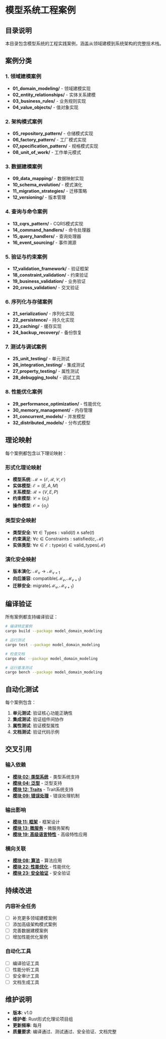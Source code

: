 # 模型系统工程案例

## 目录说明

本目录包含模型系统的工程实践案例，涵盖从领域建模到系统架构的完整技术栈。

## 案例分类

### 1. 领域建模案例

- **01_domain_modeling/** - 领域建模实现
- **02_entity_relationships/** - 实体关系建模
- **03_business_rules/** - 业务规则实现
- **04_value_objects/** - 值对象实现

### 2. 架构模式案例

- **05_repository_pattern/** - 仓储模式实现
- **06_factory_pattern/** - 工厂模式实现
- **07_specification_pattern/** - 规格模式实现
- **08_unit_of_work/** - 工作单元模式

### 3. 数据建模案例

- **09_data_mapping/** - 数据映射实现
- **10_schema_evolution/** - 模式演化
- **11_migration_strategies/** - 迁移策略
- **12_versioning/** - 版本管理

### 4. 查询与命令案例

- **13_cqrs_pattern/** - CQRS模式实现
- **14_command_handlers/** - 命令处理器
- **15_query_handlers/** - 查询处理器
- **16_event_sourcing/** - 事件溯源

### 5. 验证与约束案例

- **17_validation_framework/** - 验证框架
- **18_constraint_validation/** - 约束验证
- **19_business_validation/** - 业务验证
- **20_cross_validation/** - 交叉验证

### 6. 序列化与存储案例

- **21_serialization/** - 序列化实现
- **22_persistence/** - 持久化实现
- **23_caching/** - 缓存实现
- **24_backup_recovery/** - 备份恢复

### 7. 测试与调试案例

- **25_unit_testing/** - 单元测试
- **26_integration_testing/** - 集成测试
- **27_property_testing/** - 属性测试
- **28_debugging_tools/** - 调试工具

### 8. 性能优化案例

- **29_performance_optimization/** - 性能优化
- **30_memory_management/** - 内存管理
- **31_concurrent_models/** - 并发模型
- **32_distributed_models/** - 分布式模型

## 理论映射

每个案例都包含以下理论映射：

### 形式化理论映射

- **模型系统**: $\mathcal{M} = (\mathcal{E}, \mathcal{R}, \mathcal{C}, \mathcal{O})$
- **实体模型**: $\mathcal{E} = (E, A, M)$
- **关系模型**: $\mathcal{R} = (V, E, P)$
- **约束模型**: $\mathcal{C} = \{c_i\}$
- **操作模型**: $\mathcal{O} = \{o_j\}$

### 类型安全映射

- **类型安全**: $\forall t \in \text{Types}: \text{valid}(t) \land \text{safe}(t)$
- **约束满足**: $\forall c \in \text{Constraints}: \text{satisfied}(c, \mathcal{M})$
- **实体类型**: $\forall e \in \mathcal{E}: \text{type}(e) \in \text{valid\_types}(\mathcal{M})$

### 演化安全映射

- **版本演化**: $\mathcal{M}_v \rightarrow \mathcal{M}_{v+1}$
- **向后兼容**: $\text{compatible}(\mathcal{M}_v, \mathcal{M}_{v+1})$
- **迁移安全**: $\text{migrate}(\mathcal{M}_v, \mathcal{M}_{v+1})$

## 编译验证

所有案例都支持编译验证：

```bash
# 编译特定案例
cargo build --package model_domain_modeling

# 运行测试
cargo test --package model_domain_modeling

# 检查文档
cargo doc --package model_domain_modeling

# 运行基准测试
cargo bench --package model_domain_modeling
```

## 自动化测试

每个案例包含：

1. **单元测试**: 验证核心功能正确性
2. **集成测试**: 验证组件间协作
3. **属性测试**: 验证模型属性
4. **文档测试**: 验证代码示例

## 交叉引用

### 输入依赖

- **[模块 02: 类型系统](../02_type_system/)** - 类型系统支持
- **[模块 04: 泛型](../04_generics/)** - 泛型支持
- **[模块 12: Traits](../12_traits/)** - Trait系统支持
- **[模块 09: 错误处理](../09_error_handling/)** - 错误处理机制

### 输出影响

- **[模块 11: 框架](../11_frameworks/)** - 框架设计
- **[模块 13: 微服务](../13_microservices/)** - 微服务架构
- **[模块 19: 高级语言特性](../19_advanced_language_features/)** - 高级特性应用

### 横向关联

- **[模块 08: 算法](../08_algorithms/)** - 算法应用
- **[模块 22: 性能优化](../22_performance_optimization/)** - 性能优化
- **[模块 23: 安全验证](../23_security_verification/)** - 安全验证

## 持续改进

### 内容补全任务

- [ ] 补充更多领域建模案例
- [ ] 添加高级架构模式案例
- [ ] 完善数据建模案例
- [ ] 增加性能优化案例

### 自动化工具

- [ ] 编译验证工具
- [ ] 性能分析工具
- [ ] 安全审计工具
- [ ] 文档生成工具

## 维护说明

- **版本**: v1.0
- **维护者**: Rust形式化理论项目组
- **更新频率**: 每月
- **质量要求**: 编译通过、测试通过、安全验证、文档完整

